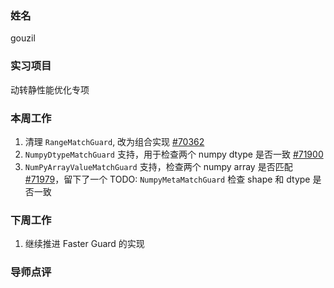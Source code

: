 ### 姓名

gouzil

### 实习项目

动转静性能优化专项

### 本周工作

1. 清理 `RangeMatchGuard`, 改为组合实现 [#70362](https://github.com/PaddlePaddle/Paddle/pull/70362)
2. `NumpyDtypeMatchGuard` 支持，用于检查两个 numpy dtype 是否一致 [#71900](https://github.com/PaddlePaddle/Paddle/pull/71900)
3. `NumPyArrayValueMatchGuard` 支持，检查两个 numpy array 是否匹配 [#71979](https://github.com/PaddlePaddle/Paddle/pull/71979)，留下了一个 TODO: `NumpyMetaMatchGuard` 检查 shape 和 dtype 是否一致

### 下周工作

1. 继续推进 Faster Guard 的实现

### 导师点评